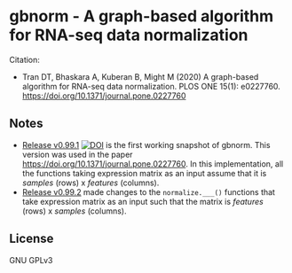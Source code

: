 # gbnorm - A graph-based algorithm for RNA-seq data normalization

Citation:
* Tran DT, Bhaskara A, Kuberan B, Might M (2020) A graph-based algorithm for RNA-seq data normalization. PLOS ONE 15(1): e0227760. https://doi.org/10.1371/journal.pone.0227760


## Notes

* [Release v0.99.1](https://github.com/ttdtrang/gbnorm/releases/tag/v0.99.1) [![DOI](https://zenodo.org/badge/DOI/10.5281/zenodo.3628859.svg)](https://doi.org/10.5281/zenodo.3628859) is the first working snapshot of gbnorm. This version was used in the paper https://doi.org/10.1371/journal.pone.0227760. In this implementation, all the functions taking expression matrix as an input assume that it is _samples_ (rows) x _features_ (columns).
* [Release v0.99.2](https://github.com/ttdtrang/gbnorm/releases/tag/v0.99.2) made changes to the `normalize.___()` functions that take expression matrix as an input such that the matrix is _features_ (rows) x _samples_ (columns).

## License

GNU GPLv3
